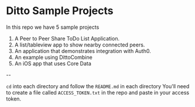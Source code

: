 # Ditto Sample Projects

In this repo we have 5 sample projects

1. A Peer to Peer Share ToDo List Application.
2. A list/tableview app to show nearby connected peers. 
3. An application that demonstrates integration with Auth0.
4. An example using DittoCombine
5. An iOS app that uses Core Data

--

`cd` into each directory and follow the `README.md` in each directory
You'll need to create a file called `ACCESS_TOKEN.txt` in the repo and paste in your access token. 
